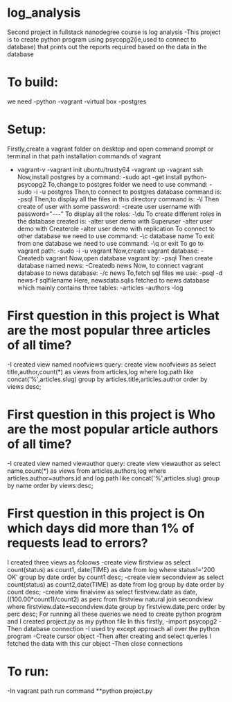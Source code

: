 # log_analysis
Second project in fullstack nanodegree course is log analysis
-This project is to create python program using psycopg2(ie,used to connect to database) that prints out the reports required based on the data in the database 
# To build:
we need
-python 
-vagrant
-virtual box
-postgres
# Setup:
Firstly,create a vagrant folder on desktop and open command prompt or terminal in that path
installation commands of vagrant
- vagrant-v
-vagrant init ubuntu/trusty64
-vagrant up
-vagrant ssh
Now,install postgres by a command:
-sudo apt -get install python-psycopg2
To,change to postgres folder we need to use command:
-sudo -i -u postgres
Then,to connect to postgres database command is:
-psql
Then,to display all the files in this directory command is:
-\l
Then create of user with some password:
-create user username with password="---"
To display all the roles:
-\du
To create different roles in the database created is:
-alter user demo with Superuser
-alter user demo with Createrole
-alter user demo with replication
To connect to other database we need to use command:
-\c database name
To exit from one database we need to use command:
-\q or exit 
To go to vagrant path:
-sudo -i -u vagrant
Now,create vagrant database:
-Createdb vagrant
Now,open database vagrant by:
-psql
Then create database named news:
-Createdb news
Now, to connect vagrant database to news database:
-/c news
To,fetch sql files we use: 
-psql -d news-f sqlfilename
Here, newsdata.sqlis fetched to news database which mainly contains three tables:
-articles
-authors
-log
# First question in this project is What are the most popular three articles of all time? 
-I created view named noofviews
query:
create view noofviews as select title,author,count(*) as views from articles,log where log.path like concat('%',articles.slug) group by articles.title,articles.author order by views desc;
# First question in this project is Who are the most popular article authors of all time?
-I created view named viewauthor
query:
create view viewauthor as select name,count(*) as views from articles,authors,log where articles.author=authors.id and log.path like concat('%',articles.slug) group by name order by views desc;
# First question in this project is On which days did more than 1% of requests lead to errors?
I created three views as foloows
-create view firstview as select count(status) as count1, date(TIME) as date from log where status!='200 OK' group by date order by count1 desc;
-create view secondview as select count(status) as count2,date(TIME) as date from log group by date order by count desc;
-create view finalview as select firstview.date as date,((100.00*count1)/count2) as perc from firstview natural join secondview  where firstview.date=secondview.date group by firstview.date,perc order by perc desc;
For running all these queries we need to create python program and I created project.py as my python file
In this firstly,
-import psycopg2
-Then database connection
-I used try except approach all over the python program
-Create cursor object
-Then after creating and select queries I fetched the data with this cur object
-Then close connections
# To run:
-In vagrant path run command
**python project.py
